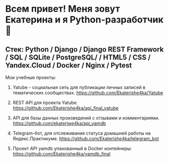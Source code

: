 # Всем привет! Меня зовут Екатерина и я Python-разработчик👋 

## Стек: Python / Django / Django REST Framework / SQL / SQLite / PostgreSQL/ / HTML5 / CSS / Yandex.Cloud / Docker / Nginx / Pytest

Мои учебные проекты: 

1. Yatube - социальная сеть для публикации личных записей в тематических сообществах.
https://github.com/Ekaterishe4ka/Yatube

2. REST API для проекта Yatube.
https://github.com/Ekaterishe4ka/api_final_yatube

3. API для базы данных произведений с отзывами и комментариями.
https://github.com/ekateriwe4ka/api_yamdb

4. Telegram-бот, для отслеживания статуса домашней работы на Яндекс.Практикуме.
https://github.com/Ekaterishe4ka/telegram_bot

5. Проект API yamdb упакованный в Docker контейнеры:
https://github.com/Ekaterishe4ka/yamdb_final
